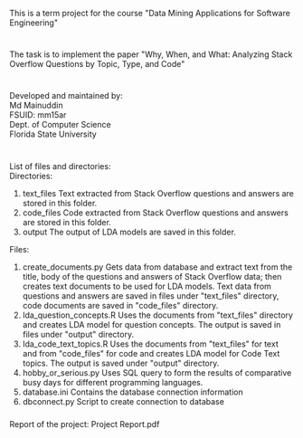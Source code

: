 This is a term project for the course "Data Mining Applications for Software Engineering"
#
The task is to implement the paper "Why, When, and What: Analyzing Stack Overflow Questions by Topic, Type, and Code"  
#  
  
Developed and maintained by:  
Md Mainuddin  
FSUID: mm15ar  
Dept. of Computer Science  
Florida State University  
#  
##   
  
List of files and directories:  
Directories:
1. text_files	  	Text extracted from Stack Overflow questions and answers are stored in this folder.  
2. code_files  	Code extracted from Stack Overflow questions and answers are stored in this folder.  
3. output  			The output of LDA models are saved in this folder.  
  
Files:  
1. create_documents.py 	 	Gets data from database and extract text from the title, body of the questions and answers of Stack Overflow data; then creates text documents to be used for LDA models. Text data from questions and answers are saved in files under "text_files" directory, code documents are saved in "code_files" directory.  
2. lda_question_concepts.R   	Uses the documents from "text_files" directory and creates LDA model for question concepts. The output is saved in files under "output" directory.  
3. lda_code_text_topics.R 	 	Uses the documents from "text_files" for text and from "code_files" for code and creates LDA model for Code Text topics. The output is saved under "output" directory.  
4. hobby_or_serious.py 	 	Uses SQL query to form the results of comparative busy days for different programming languages.  
5. database.ini  	Contains the database connection information  
6. dbconnect.py  	Script to create connection to database  
#####  
Report of the project:   Project Report.pdf  
